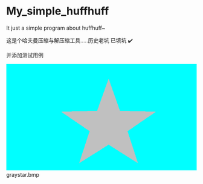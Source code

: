 # My_simple_huffhuff
It just a simple program about huffhuff~

这是个哈夫曼压缩与解压缩工具.....历史老坑  已填坑 :heavy_check_mark:


并添加测试用例  


![TestImg](Huffman_ZIP/graystar.bmp)  
graystar.bmp
